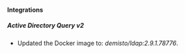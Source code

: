 #### Integrations
##### Active Directory Query v2
- Updated the Docker image to: *demisto/ldap:2.9.1.78776*.

